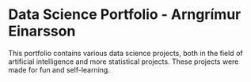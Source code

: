 # Data Science Portfolio - Arngrímur Einarsson

This portfolio contains various data science projects, both in the field of artificial intelligence and more statistical projects. These projects were made for fun and self-learning. 

